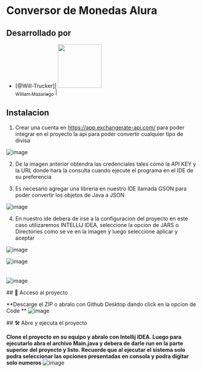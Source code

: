 # Conversor de Monedas Alura

## Desarrollado por

- [@Will-Trucker]| [<img src="[https://avatars.githubusercontent.com/u/37356058?v=4" width=115]><br><sub>William Mazariego</sub>](https://github.com/Will-Trucker) |

## Instalacion

1. Crear una cuenta en https://app.exchangerate-api.com/ para poder integrar en el proyecto la api para poder convertir cualquier tipo de divisa

![image](https://github.com/user-attachments/assets/dd783383-8dbe-4466-82a9-8f72bce26c0c)

2. De la imagen anterior obtendra las credenciales tales como la API KEY y la URL donde hara la consulta cuando ejecute el programa en el IDE de su preferencia
   
3. Es necesario agregar una libreria en nuestro IDE llamada GSON para poder convertir los objetos de Java a JSON
   
![image](https://github.com/user-attachments/assets/ef50b512-e1b4-487e-9110-81647f108784)

4. En nuestro ide debera de irse a la configuracion del proyecto en este caso utilizaremos INTELLIJ IDEA, seleccione la opcion de JARS o Directories como se ve en la imagen y luego seleccione aplicar y aceptar

![image](https://github.com/user-attachments/assets/f68a0045-a4c9-4686-a13e-f5db94662af1)

![image](https://github.com/user-attachments/assets/43a5c46a-ad80-4014-bca6-a70002aed9b4)
<br><br><br>
![image](https://github.com/user-attachments/assets/0cfb431d-4d80-44fc-8f1a-d3b94fe5648a)

\## 📁 Acceso al proyecto

**Descarge el ZIP o abralo con Github Desktop dando click en la opcion de Code **
![image](https://github.com/user-attachments/assets/4b3216f8-08d5-4e3d-afbc-b7440034d48b)

\## 🛠️ Abre y ejecuta el proyecto

**Clone el proyecto en su equipo y abralo con Intellij IDEA. Luego para ejecutarlo abra el archivo Main.java y debera de darle run en la parte superior del proyecto y listo. Recuerde que al ejecutar el sistema solo podra seleccionar las opciones presentadas en consola y podra digitar solo numeros**
![image](https://github.com/user-attachments/assets/411adebd-d581-45f8-8461-017a145f8240)
